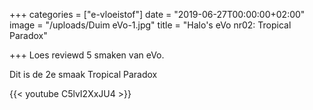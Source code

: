 +++
categories = ["e-vloeistof"]
date = "2019-06-27T00:00:00+02:00"
image = "/uploads/Duim eVo-1.jpg"
title = "Halo's eVo nr02: Tropical Paradox"

+++
Loes reviewd 5 smaken van eVo.

Dit is de 2e smaak Tropical Paradox

{{< youtube C5lvI2XxJU4 >}}